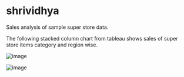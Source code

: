 # shrividhya
Sales analysis of sample super store data.

The following stacked column chart  from tableau shows sales of super store items category and region wise.

![image](https://github.com/user-attachments/assets/bc288019-c294-447b-9bb3-d9bb8545022c)


![image](https://github.com/user-attachments/assets/ce658147-7994-4abc-a87e-644a52b7c0fc)
